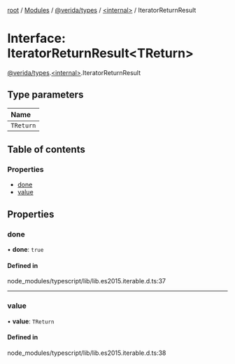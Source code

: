 [root](../README.md) / [Modules](../modules.md) / [@verida/types](../modules/verida_types.md) / [<internal\>](../modules/verida_types._internal_.md) / IteratorReturnResult

# Interface: IteratorReturnResult<TReturn\>

[@verida/types](../modules/verida_types.md).[<internal\>](../modules/verida_types._internal_.md).IteratorReturnResult

## Type parameters

| Name |
| :------ |
| `TReturn` |

## Table of contents

### Properties

- [done](verida_types._internal_.IteratorReturnResult.md#done)
- [value](verida_types._internal_.IteratorReturnResult.md#value)

## Properties

### done

• **done**: ``true``

#### Defined in

node_modules/typescript/lib/lib.es2015.iterable.d.ts:37

___

### value

• **value**: `TReturn`

#### Defined in

node_modules/typescript/lib/lib.es2015.iterable.d.ts:38
